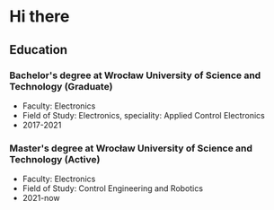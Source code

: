 # Hi there

## Education
### Bachelor's degree at Wrocław University of Science and Technology (Graduate)
* Faculty: Electronics
* Field of Study: Electronics, speciality: Applied Control Electronics
* 2017-2021
### Master's degree at Wrocław University of Science and Technology (Active)
* Faculty: Electronics
* Field of Study: Control Engineering and Robotics
* 2021-now
